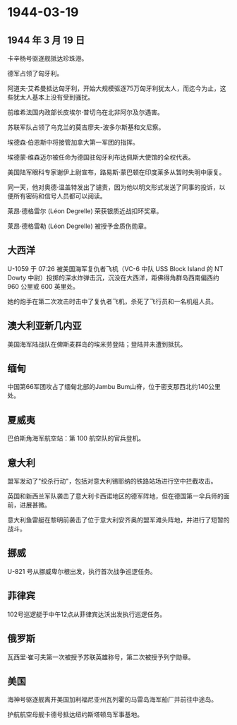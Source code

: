# 1944-03-19

## 1944 年 3 月 19 日

卡辛杨号驱逐舰抵达珍珠港。

德军占领了匈牙利。

阿道夫·艾希曼抵达匈牙利，开始大规模驱逐75万匈牙利犹太人，而迄今为止，这些犹太人基本上没有受到骚扰。

前维希法国内政部长皮埃尔·普切乌在北非阿尔及尔遇害。

苏联军队占领了乌克兰的莫吉廖夫-波多尔斯基和文尼察。

埃德森·伯恩斯中将接管加拿大第一军团的指挥。

埃德蒙·维森迈尔被任命为德国驻匈牙利布达佩斯大使馆的全权代表。

美国陆军眼科专家谢伊上尉宣布，路易斯·蒙巴顿在印度莱多从暂时失明中康复。

同一天，他对奥德·温盖特发出了谴责，因为他以明文形式发送了同事的投诉，以便所有密码和信号人员都可以阅读。

莱昂·德格雷尔 (Léon Degrelle) 荣获银质近战扣环奖章。

莱昂·德格雷勒 (Léon Degrelle) 被授予金质伤勋章。

## 大西洋

U-1059 于 07:26 被美国海军复仇者飞机（VC-6 中队 USS Block Island 的 NT
Dowty 中尉）投掷的深水炸弹击沉，沉没在大西洋，距佛得角群岛西南偏西约 960
公里或 600 英里处。

她的炮手在第二次攻击时击中了复仇者飞机，杀死了飞行员和一名机组人员。

## 澳大利亚新几内亚

美国海军陆战队在俾斯麦群岛的埃米劳登陆；登陆并未遭到抵抗。

## 缅甸

中国第66军团攻占了缅甸北部的Jambu Bum山脊，位于密支那西北约140公里处。

## 夏威夷

巴伯斯角海军航空站：第 100 航空队的官兵登机。

## 意大利

盟军发动了"绞杀行动"，包括对意大利锡耶纳的铁路站场进行空中拦截攻击。

英国和新西兰军队袭击了意大利卡西诺地区的德军阵地，但在德国第一伞兵师的面前，进展甚微。

意大利鱼雷艇在黎明前袭击了位于意大利安齐奥的盟军滩头阵地，并进行了短暂的战斗。

## 挪威

U-821 号从挪威卑尔根出发，执行首次战争巡逻任务。

## 菲律宾

102号巡逻艇于中午12点从菲律宾达沃出发执行巡逻任务。

## 俄罗斯

瓦西里·崔可夫第一次被授予苏联英雄称号，第二次被授予列宁勋章。

## 美国

海神号驱逐舰离开美国加利福尼亚州瓦列霍的马雷岛海军船厂并前往中途岛。

护航航空母舰卡德号抵达纽约斯塔顿岛军事基地。

